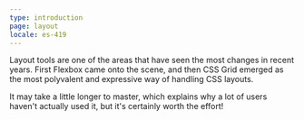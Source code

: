 ```yaml
---
type: introduction
page: layout
locale: es-419
---
```


Layout tools are one of the areas that have seen the most changes in recent years. First Flexbox came onto the scene, and then CSS Grid emerged as the most polyvalent and expressive way of handling CSS layouts.

It may take a little longer to master, which explains why a lot of users haven't actually used it, but it's certainly worth the effort!